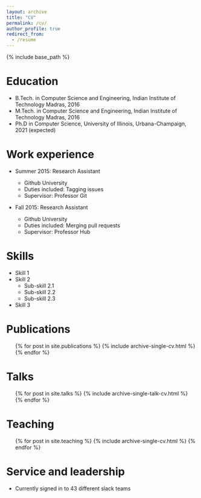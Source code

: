 ```yaml
---
layout: archive
title: "CV"
permalink: /cv/
author_profile: true
redirect_from:
  - /resume
---
```


{% include base_path %}

Education
======
* B.Tech. in Computer Science and Engineering, Indian Institute of Technology Madras, 2016
* M.Tech. in Computer Science and Engineering, Indian Institute of Technology Madras, 2016
* Ph.D in Computer Science, University of Illinois, Urbana-Champaign, 2021 (expected)

Work experience
======
* Summer 2015: Research Assistant
  * Github University
  * Duties included: Tagging issues
  * Supervisor: Professor Git

* Fall 2015: Research Assistant
  * Github University
  * Duties included: Merging pull requests
  * Supervisor: Professor Hub

Skills
======
* Skill 1
* Skill 2
  * Sub-skill 2.1
  * Sub-skill 2.2
  * Sub-skill 2.3
* Skill 3

Publications
======
  <ul>{% for post in site.publications %}
    {% include archive-single-cv.html %}
  {% endfor %}</ul>

Talks
======
  <ul>{% for post in site.talks %}
    {% include archive-single-talk-cv.html %}
  {% endfor %}</ul>

Teaching
======
  <ul>{% for post in site.teaching %}
    {% include archive-single-cv.html %}
  {% endfor %}</ul>

Service and leadership
======
* Currently signed in to 43 different slack teams
